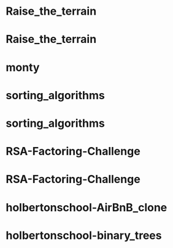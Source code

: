 # Raise_the_terrain
# Raise_the_terrain
# monty
# sorting_algorithms
# sorting_algorithms
# RSA-Factoring-Challenge
# RSA-Factoring-Challenge
# holbertonschool-AirBnB_clone
# holbertonschool-binary_trees
